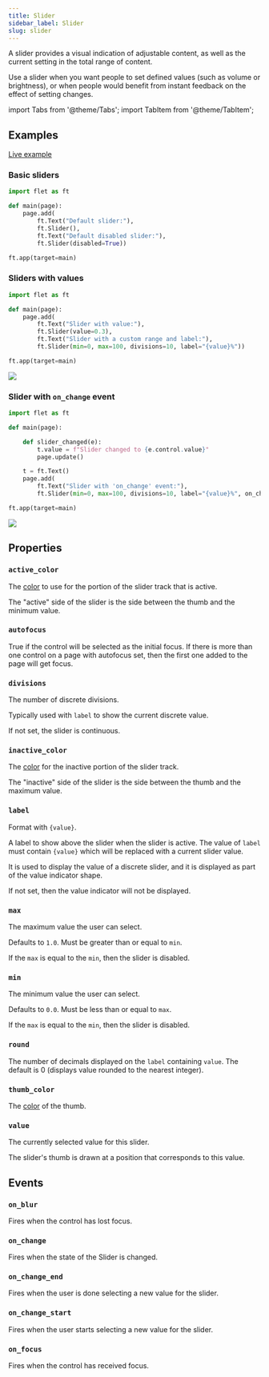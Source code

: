 ```yaml
---
title: Slider
sidebar_label: Slider
slug: slider
---
```


A slider provides a visual indication of adjustable content, as well as the current setting in the total range of content.

Use a slider when you want people to set defined values (such as volume or brightness), or when people would benefit from instant feedback on the effect of setting changes.

import Tabs from '@theme/Tabs';
import TabItem from '@theme/TabItem';

## Examples

[Live example](https://flet-controls-gallery.fly.dev/input/slider)

### Basic sliders

<Tabs groupId="language">
  <TabItem value="python" label="Python" default>

```python
import flet as ft

def main(page):
    page.add(
        ft.Text("Default slider:"),
        ft.Slider(),
        ft.Text("Default disabled slider:"),
        ft.Slider(disabled=True))

ft.app(target=main)
```
  </TabItem>
</Tabs>

### Sliders with values

<Tabs groupId="language">
  <TabItem value="python" label="Python" default>

```python
import flet as ft

def main(page):
    page.add(
        ft.Text("Slider with value:"),
        ft.Slider(value=0.3),
        ft.Text("Slider with a custom range and label:"),
        ft.Slider(min=0, max=100, divisions=10, label="{value}%"))

ft.app(target=main)
```
  </TabItem>
</Tabs>

<img src="/img/docs/controls/slider/slider-with-custom-content.gif" className="screenshot-30"/>

### Slider with `on_change` event

<Tabs groupId="language">
  <TabItem value="python" label="Python" default>

```python
import flet as ft

def main(page):

    def slider_changed(e):
        t.value = f"Slider changed to {e.control.value}"
        page.update()

    t = ft.Text()
    page.add(
        ft.Text("Slider with 'on_change' event:"),
        ft.Slider(min=0, max=100, divisions=10, label="{value}%", on_change=slider_changed), t)

ft.app(target=main)
```
  </TabItem>
</Tabs>

<img src="/img/docs/controls/slider/slider-with-change-event.gif" className="screenshot-30"/>

## Properties

### `active_color`

The [color](/docs/guides/python/colors) to use for the portion of the slider track that is active.

The "active" side of the slider is the side between the thumb and the minimum value.

### `autofocus`

True if the control will be selected as the initial focus. If there is more than one control on a page with autofocus set, then the first one added to the page will get focus.

### `divisions`

The number of discrete divisions.

Typically used with `label` to show the current discrete value.

If not set, the slider is continuous.

### `inactive_color`

The [color](/docs/guides/python/colors) for the inactive portion of the slider track.

The "inactive" side of the slider is the side between the thumb and the maximum value.

### `label`

Format with `{value}`.

A label to show above the slider when the slider is active. The value of `label` must contain `{value}` which will be replaced with a current slider value.

It is used to display the value of a discrete slider, and it is displayed as part of the value indicator shape.

If not set, then the value indicator will not be displayed.

### `max`

The maximum value the user can select.

Defaults to `1.0`. Must be greater than or equal to `min`.

If the `max` is equal to the `min`, then the slider is disabled.

### `min`

The minimum value the user can select.

Defaults to `0.0`. Must be less than or equal to `max`.

If the `max` is equal to the `min`, then the slider is disabled.

### `round`

The number of decimals displayed on the `label` containing `value`. The default is 0 (displays value rounded to the nearest integer).

### `thumb_color`

The [color](/docs/guides/python/colors) of the thumb.

### `value`

The currently selected value for this slider.

The slider's thumb is drawn at a position that corresponds to this value.

## Events

### `on_blur`

Fires when the control has lost focus.

### `on_change`

Fires when the state of the Slider is changed.

### `on_change_end`

Fires when the user is done selecting a new value for the slider.

### `on_change_start`

Fires when the user starts selecting a new value for the slider.

### `on_focus`

Fires when the control has received focus.